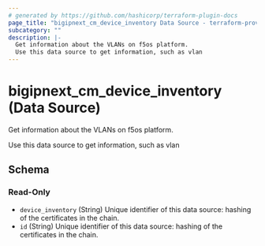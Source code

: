 ```yaml
---
# generated by https://github.com/hashicorp/terraform-plugin-docs
page_title: "bigipnext_cm_device_inventory Data Source - terraform-provider-bigipnext"
subcategory: ""
description: |-
  Get information about the VLANs on f5os platform.
  Use this data source to get information, such as vlan
---
```


# bigipnext_cm_device_inventory (Data Source)

Get information about the VLANs on f5os platform.

Use this data source to get information, such as vlan



<!-- schema generated by tfplugindocs -->
## Schema

### Read-Only

- `device_inventory` (String) Unique identifier of this data source: hashing of the certificates in the chain.
- `id` (String) Unique identifier of this data source: hashing of the certificates in the chain.
